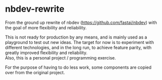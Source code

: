 # nbdev-rewrite
From the ground up rewrite of nbdev (https://github.com/fastai/nbdev) with the goal of more flexibility and reliability.

This is not ready for production by any means, and is mainly used as a playground to test out new ideas. The target for now is to experiment with different technologies, and in the long run, to achieve feature parity, with greatly improved flexibility and reliability.  
Also, this is a personal project / programming exercise.

For the purpose of having to do less work, some components are copied over from the original project.